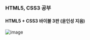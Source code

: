 ### HTML5, CSS3 공부

#### HTML5 + CSS3 바이블 3판 (윤인성 지음)

![image](https://user-images.githubusercontent.com/28583661/153709082-5fc41fae-b502-4181-a11e-3f0997dbc932.png)
